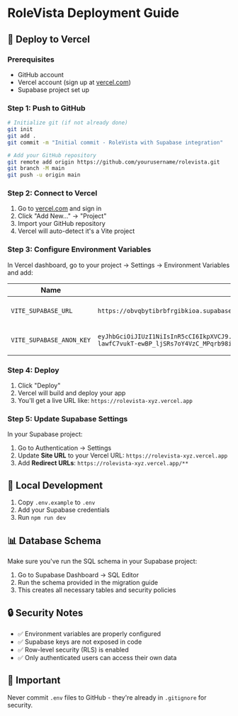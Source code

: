 # RoleVista Deployment Guide

## 🚀 Deploy to Vercel

### Prerequisites
- GitHub account
- Vercel account (sign up at [vercel.com](https://vercel.com))
- Supabase project set up

### Step 1: Push to GitHub

```bash
# Initialize git (if not already done)
git init
git add .
git commit -m "Initial commit - RoleVista with Supabase integration"

# Add your GitHub repository
git remote add origin https://github.com/yourusername/rolevista.git
git branch -M main
git push -u origin main
```

### Step 2: Connect to Vercel

1. Go to [vercel.com](https://vercel.com) and sign in
2. Click "Add New..." → "Project"
3. Import your GitHub repository
4. Vercel will auto-detect it's a Vite project

### Step 3: Configure Environment Variables

In Vercel dashboard, go to your project → Settings → Environment Variables and add:

| Name | Value | Environment |
|------|-------|-------------|
| `VITE_SUPABASE_URL` | `https://obvqbytibrbfrgibkioa.supabase.co` | Production, Preview, Development |
| `VITE_SUPABASE_ANON_KEY` | `eyJhbGciOiJIUzI1NiIsInR5cCI6IkpXVCJ9.eyJpc3MiOiJzdXBhYmFzZSIsInJlZiI6Im9idnFieXRpYnJiZnJnaWJraW9hIiwicm9sZSI6ImFub24iLCJpYXQiOjE3NTQ0MDU4MzAsImV4cCI6MjA2OTk4MTgzMH0.Ihej-lawfC7vukT-ewBP_ljSRs7oY4VzC_MPqrb98iU` | Production, Preview, Development |

### Step 4: Deploy

1. Click "Deploy"
2. Vercel will build and deploy your app
3. You'll get a live URL like: `https://rolevista-xyz.vercel.app`

### Step 5: Update Supabase Settings

In your Supabase project:

1. Go to Authentication → Settings
2. Update **Site URL** to your Vercel URL: `https://rolevista-xyz.vercel.app`
3. Add **Redirect URLs**: `https://rolevista-xyz.vercel.app/**`

## 🔧 Local Development

1. Copy `.env.example` to `.env`
2. Add your Supabase credentials
3. Run `npm run dev`

## 📊 Database Schema

Make sure you've run the SQL schema in your Supabase project:

1. Go to Supabase Dashboard → SQL Editor
2. Run the schema provided in the migration guide
3. This creates all necessary tables and security policies

## 🔒 Security Notes

- ✅ Environment variables are properly configured
- ✅ Supabase keys are not exposed in code
- ✅ Row-level security (RLS) is enabled
- ✅ Only authenticated users can access their own data

## 🚨 Important

Never commit `.env` files to GitHub - they're already in `.gitignore` for security. 